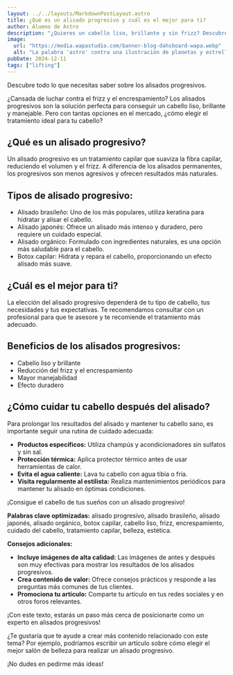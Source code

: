 ```yaml
---
layout: ../../layouts/MarkdownPostLayout.astro
title: ¿Qué es un alisado progresivo y cuál es el mejor para ti?
author: Alumno de Astro
description: "¿Quieres un cabello liso, brillante y sin frizz? Descubre todo sobre los alisados progresivos. Te explicamos los diferentes tipos, sus beneficios y cómo elegir el mejor para ti. ¡Di adiós al cabello encrespado!"
image:
  url: "https://media.wapastudio.com/banner-blog-dahsboard-wapa.webp"
  alt: "La palabra 'astro' contra una ilustración de planetas y estrellas."
pubDate: 2024-12-11
tags: ["lifting"]
---
```



Descubre todo lo que necesitas saber sobre los alisados progresivos.

¿Cansada de luchar contra el frizz y el encrespamiento? Los alisados progresivos son la solución perfecta para conseguir un cabello liso, brillante y manejable. Pero con tantas opciones en el mercado, ¿cómo elegir el tratamiento ideal para tu cabello?

## ¿Qué es un alisado progresivo?

Un alisado progresivo es un tratamiento capilar que suaviza la fibra capilar, reduciendo el volumen y el frizz. A diferencia de los alisados permanentes, los progresivos son menos agresivos y ofrecen resultados más naturales.

## Tipos de alisado progresivo:

* Alisado brasileño: Uno de los más populares, utiliza keratina para hidratar y alisar el cabello.
* Alisado japonés: Ofrece un alisado más intenso y duradero, pero requiere un cuidado especial.
* Alisado orgánico: Formulado con ingredientes naturales, es una opción más saludable para el cabello.
* Botox capilar: Hidrata y repara el cabello, proporcionando un efecto alisado más suave.

## ¿Cuál es el mejor para ti?

La elección del alisado progresivo dependerá de tu tipo de cabello, tus necesidades y tus expectativas. Te recomendamos consultar con un profesional para que te asesore y te recomiende el tratamiento más adecuado.

## Beneficios de los alisados progresivos:

* Cabello liso y brillante
* Reducción del frizz y el encrespamiento
* Mayor manejabilidad
* Efecto duradero

## ¿Cómo cuidar tu cabello después del alisado?

Para prolongar los resultados del alisado y mantener tu cabello sano, es importante seguir una rutina de cuidado adecuada:

* **Productos específicos:** Utiliza champús y acondicionadores sin sulfatos y sin sal.
* **Protección térmica:** Aplica protector térmico antes de usar herramientas de calor.
* **Evita el agua caliente:** Lava tu cabello con agua tibia o fría.
* **Visita regularmente al estilista:** Realiza mantenimientos periódicos para mantener tu alisado en óptimas condiciones.

¡Consigue el cabello de tus sueños con un alisado progresivo!

**Palabras clave optimizadas:** alisado progresivo, alisado brasileño, alisado japonés, alisado orgánico, botox capilar, cabello liso, frizz, encrespamiento, cuidado del cabello, tratamiento capilar, belleza, estética.

**Consejos adicionales:**

* **Incluye imágenes de alta calidad:** Las imágenes de antes y después son muy efectivas para mostrar los resultados de los alisados progresivos.
* **Crea contenido de valor:** Ofrece consejos prácticos y responde a las preguntas más comunes de tus clientes.
* **Promociona tu artículo:** Comparte tu artículo en tus redes sociales y en otros foros relevantes.

¡Con este texto, estarás un paso más cerca de posicionarte como un experto en alisados progresivos!

¿Te gustaría que te ayude a crear más contenido relacionado con este tema? Por ejemplo, podríamos escribir un artículo sobre cómo elegir el mejor salón de belleza para realizar un alisado progresivo.

¡No dudes en pedirme más ideas!

